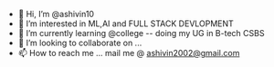 - 👋 Hi, I’m @ashivin10
- 👀 I’m interested in ML,AI and FULL STACK DEVLOPMENT
- 🌱 I’m currently learning  @college -- doing my UG in B-tech CSBS
- 💞️ I’m looking to collaborate on ...
- 📫 How to reach me ... mail me @ ashivin2002@gmail.com

<!---
ashivin10/ashivin10 is a ✨ special ✨ repository because its `README.md` (this file) appears on your GitHub profile.
You can click the Preview link to take a look at your changes.
--->
